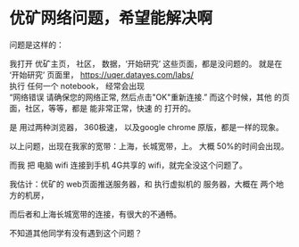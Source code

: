 # 优矿网络问题，希望能解决啊

问题是这样的： 

我打开 优矿主页， 社区， 数据，‘开始研究’ 这些页面，都是没问题的。 
就是在 ‘开始研究’ 页面里， https://uqer.datayes.com/labs/   
执行 任何一个 notebook， 经常会出现  
“网络错误
请确保您的网络正常, 然后点击"OK"重新连接.”
而这个时候，其他 的页面，社区，等等，都是 能非常正常，快速 的 打开的。

是 用过两种浏览器， 360极速， 以及google chrome 原版，都是一样的现象。

以上问题，出现在我家的宽带：上海，长城宽带，上。 大概 50%的时间会出现。

而我 把 电脑 wifi 连接到手机 4G共享的 wifi，就完全没这个问题了。  

我估计：优矿的 web页面推送服务器，和 执行虚拟机的 服务器，大概在 两个地方的机房，

而后者和上海长城宽带的连接，有很大的不通畅。

不知道其他同学有没有遇到这个问题？ 



